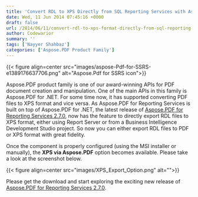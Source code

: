 ```yaml
---
title: 'Convert RDL to XPS Directly from SQL Reporting Services with Aspose.PDF for Reporting Services 2.7.0'
date: Wed, 11 Jun 2014 07:45:16 +0000
draft: false
url: /2014/06/11/convert-rdl-to-xps-format-directly-from-sql-reporting-services-with-aspose.pdf-for-reporting-services-2.7.0/
author: Codewarior
summary: ''
tags: ['Nayyer Shahbaz']
categories: ['Aspose.PDF Product Family']
---
```




{{< figure align=center src="images/aspose-Pdf-for-SSRS-e1389176637706.png" alt="Aspose.Pdf for SSRS icon">}}


Aspose.PDF product family is one of our award-winning APIs for PDF document creation and manipulation. One of the main APIs in this family is Aspose.PDF for .NET. For some time now, it has supported converting PDF files to XPS format and vice versa. As Aspose.PDF for Reporting Services is built on top of Aspose.PDF for .NET, the latest release of [Aspose.PDF for Reporting Services 2.7.0][1], now has the feature to directly export RDL files to XPS format, either using Report Server or from a Business Intelligence Development Studio project. So now you can either export RDL files to PDF or XPS format with great fidelity.

Once the component is properly configured (using the MSI installer or manually), the **XPS via Aspose.PDF** option becomes available. Please take a look at the screenshot below.



{{< figure align=center src="images/XPS_Export_Option.png" alt="">}}


Please get the download and start exploring the exciting new release of [Aspose.PDF for Reporting Services 2.7.0][2].




[1]: https://downloads.aspose.com/pdf/reportingservices
[2]: https://downloads.aspose.com/pdf/reportingservices





